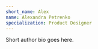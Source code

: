 ```yaml
---
short_name: Alex
name: Alexandra Petrenko
specialization: Product Designer
---
```

Short author bio goes here.